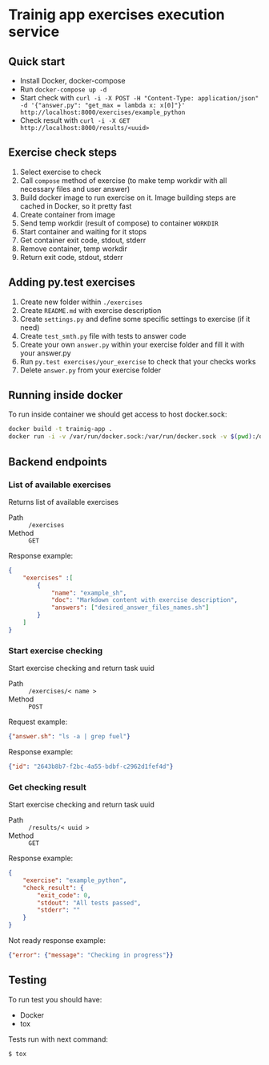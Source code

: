# Trainig app exercises execution service

## Quick start

* Install Docker, docker-compose
* Run `docker-compose up -d`
* Start check with `curl -i -X POST -H "Content-Type: application/json" -d '{"answer.py": "get_max = lambda x: x[0]"}' http://localhost:8000/exercises/example_python`
* Check result with `curl -i -X GET http://localhost:8000/results/<uuid>`

## Exercise check steps

1. Select exercise to check
2. Call `compose` method of exercise (to make temp workdir with all necessary files and user answer)
3. Build docker image to run exercise on it. Image building steps are cached in Docker, so it pretty fast
4. Create container from image
5. Send temp workdir (result of compose) to container `WORKDIR`
6. Start container and waiting for it stops
7. Get container exit code, stdout, stderr
8. Remove container, temp workdir
9. Return exit code, stdout, stderr

## Adding py.test exercises

1. Create new folder within `./exercises`
2. Create `README.md` with exercise description
3. Create `settings.py` and define some specific settings to exercise (if it need)
4. Create `test_smth.py` file with tests to answer code
5. Create your own `answer.py` within your exercise folder and fill it with your answer.py
6. Run `py.test exercises/your_exercise` to check that your checks works
7. Delete `answer.py` from your exercise folder

## Running inside docker


To run inside container we should get access to host docker.sock:

```bash
docker build -t trainig-app .
docker run -i -v /var/run/docker.sock:/var/run/docker.sock -v $(pwd):/opt/app --rm trainig-app
```


## Backend endpoints

### List of available exercises

Returns list of available exercises

<dl>
    <dt>Path</dt>
    <dd><code>/exercises</code></dd>
    <dt>Method</dt>
    <dd><code>GET</code></dd>
</dl>


Response example:
```json
{
    "exercises" :[
        {
            "name": "example_sh",
            "doc": "Markdown content with exercise description",
            "answers": ["desired_answer_files_names.sh"]
        }
    ]
}
```

### Start exercise checking

Start exercise checking and return task uuid

<dl>
    <dt>Path</dt>
    <dd><code>/exercises/&lt; name &gt;</code></dd>
    <dt>Method</dt>
    <dd><code>POST</code></dd>
</dl>

Request example:
```json
{"answer.sh": "ls -a | grep fuel"}
```

Response example:
```json
{"id": "2643b8b7-f2bc-4a55-bdbf-c2962d1fef4d"}
```

### Get checking result

Start exercise checking and return task uuid

<dl>
    <dt>Path</dt>
    <dd><code>/results/&lt; uuid &gt;</code></dd>
    <dt>Method</dt>
    <dd><code>GET</code></dd>
</dl>

Response example:
```json
{
    "exercise": "example_python",
    "check_result": {
        "exit_code": 0,
        "stdout": "All tests passed",
        "stderr": ""
    }
}
```

Not ready response example:
```json
{"error": {"message": "Checking in progress"}}
```

## Testing

To run test you should have:

* Docker
* tox

Tests run with next command:

```bash
$ tox
```
